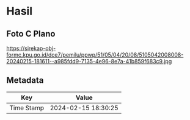 # Hasil

## Foto C Plano

https://sirekap-obj-formc.kpu.go.id/dce7/pemilu/ppwp/51/05/04/20/08/5105042008008-20240215-181611--a985fdd9-7135-4e96-8e7a-41b859f683c9.jpg


## Metadata

| Key        | Value               |
| ---------- | ------------------- |
| Time Stamp | 2024-02-15 18:30:25 |



